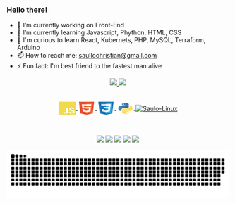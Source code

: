 ### Hello there! 

- 🔭 I’m currently working on Front-End
- 🌱 I’m currently learning Javascript, Phython, HTML, CSS
- 📖 I'm curious to learn React, Kubernets, PHP, MySQL, Terraform, Arduino
- 📫 How to reach me: saullochristian@gmail.com
- ⚡ Fun fact: I'm best friend to the fastest man alive


<div align="center">
  <a href="https://github.com/SauloChris">
  <img height="180em" src="https://github-readme-stats.vercel.app/api?username=SauloChris&show_icons=true&theme=swift&include_all_commits=true&count_private=true"/>
  <img height="180em" src="https://github-readme-stats.vercel.app/api/top-langs/?username=SauloChris&layout=compact&langs_count=7&theme=swift"/>
</div>
  
<div style="display: inline_block"><br>
  <div align="center" valign="top"><br>
  <img align="center" alt="Saulo-Js" height="30" width="40" src="https://raw.githubusercontent.com/devicons/devicon/master/icons/javascript/javascript-plain.svg">
  <img align="center" alt="Saulo-HTML" height="30" width="40" src="https://raw.githubusercontent.com/devicons/devicon/master/icons/html5/html5-original.svg">
  <img align="center" alt="Saulo-CSS" height="30" width="40" src="https://raw.githubusercontent.com/devicons/devicon/master/icons/css3/css3-original.svg">
  <img align="center" alt="Saulo-Python" height="30" width="40" src="https://raw.githubusercontent.com/devicons/devicon/master/icons/python/python-original.svg">
  <img align="center" alt="Saulo-Linux" height="30" width="40" src="https://cdn.jsdelivr.net/gh/devicons/devicon/icons/linux/linux-original.svg">
  
  
  
</div>
  
##
  
<div> 
  <div align="center" valign="top"><br>
  <a href="https://www.youtube.com/channel/UCZiSqiaNR5WYXYivcWfxgFg" target="_blank"><img src="https://img.shields.io/badge/YouTube-FF0000?style=for-the-badge&logo=youtube&logoColor=white" target="_blank"></a>
  <a href="https://www.instagram.com/saulochristian_/" target="_blank"><img src="https://img.shields.io/badge/-Instagram-%23E4405F?style=for-the-badge&logo=instagram&logoColor=white" target="_blank"></a>
 	<a href="https://www.twitch.tv/ggrodd29" target="_blank"><img src="https://img.shields.io/badge/Twitch-9146FF?style=for-the-badge&logo=twitch&logoColor=white" target="_blank"></a>
  <a href = "mailto:saullochristian@gmail.com"><img src="https://img.shields.io/badge/Gmail-D14836?style=for-the-badge&logo=gmail&logoColor=white" target="_blank"></a>
  <a href="https://www.linkedin.com/in/saulo-c-144662205/" target="_blank"><img src="https://img.shields.io/badge/-LinkedIn-%230077B5?style=for-the-badge&logo=linkedin&logoColor=white" target="_blank"></a>    
</div>
  
![Snake animation](https://github.com/SauloChris/SauloChris/blob/output/github-contribution-grid-snake.svg)
